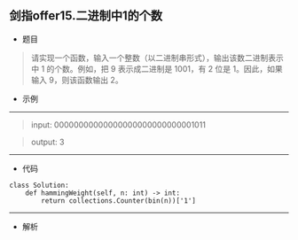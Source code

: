 剑指offer15.二进制中1的个数
----------
 - 题目
>请实现一个函数，输入一个整数（以二进制串形式），输出该数二进制表示中 1 的个数。例如，把 9 表示成二进制是 1001，有 2 位是 1。因此，如果输入 9，则该函数输出 2。
 - 示例
 ----------
>input: 00000000000000000000000000001011

> output: 3 
 ----------
 - 代码
 >
>
    class Solution:
        def hammingWeight(self, n: int) -> int:
            return collections.Counter(bin(n))['1']
  ----------
 - 解析
 > 